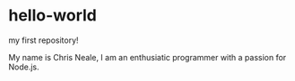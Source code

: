 # hello-world
my first repository!

My name is Chris Neale, I am an enthusiatic programmer with a passion for Node.js.
